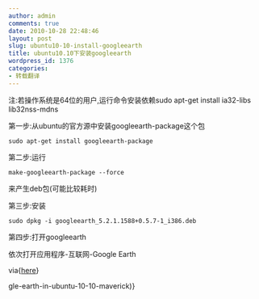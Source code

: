 ```yaml
---
author: admin
comments: true
date: 2010-10-28 22:48:46
layout: post
slug: ubuntu10-10-install-googleearth
title: ubuntu10.10下安装googleearth
wordpress_id: 1376
categories:
- 转载翻译
---
```


注:若操作系统是64位的用户,运行命令安装依赖sudo apt-get install ia32-libs lib32nss-mdns

第一步:从ubuntu的官方源中安装googleearth-package这个包
    
    sudo apt-get install googleearth-package

第二步:运行
    
    make-googleearth-package --force

来产生deb包(可能比较耗时)

第三步:安装
    
    sudo dpkg -i googleearth_5.2.1.1588+0.5.7-1_i386.deb 

第四步:打开googleearth

依次打开应用程序-互联网-Google Earth

via{[here](http://ubuntuguide.net/how-to-install-google-earth-in-ubuntu-10-10-maverick)}

gle-earth-in-ubuntu-10-10-maverick)}

